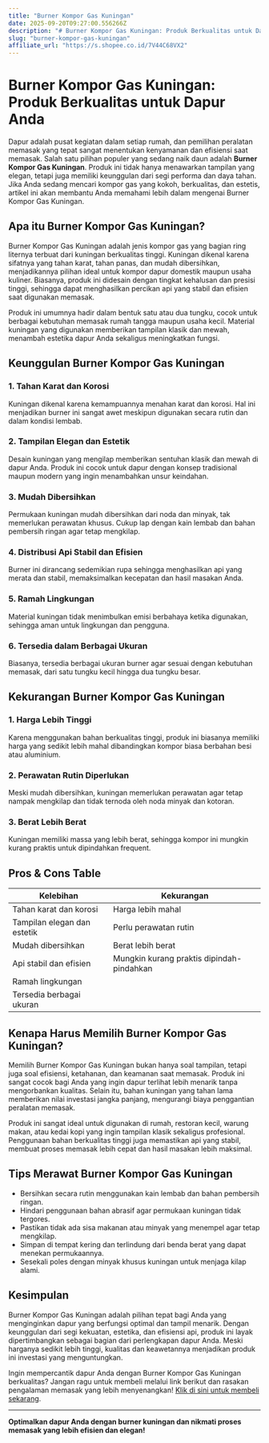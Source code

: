 ```yaml
---
title: "Burner Kompor Gas Kuningan"
date: 2025-09-20T09:27:00.556266Z
description: "# Burner Kompor Gas Kuningan: Produk Berkualitas untuk Dapur Anda..."
slug: "burner-kompor-gas-kuningan"
affiliate_url: "https://s.shopee.co.id/7V44C68VX2"
---
```

# Burner Kompor Gas Kuningan: Produk Berkualitas untuk Dapur Anda

Dapur adalah pusat kegiatan dalam setiap rumah, dan pemilihan peralatan memasak yang tepat sangat menentukan kenyamanan dan efisiensi saat memasak. Salah satu pilihan populer yang sedang naik daun adalah **Burner Kompor Gas Kuningan**. Produk ini tidak hanya menawarkan tampilan yang elegan, tetapi juga memiliki keunggulan dari segi performa dan daya tahan. Jika Anda sedang mencari kompor gas yang kokoh, berkualitas, dan estetis, artikel ini akan membantu Anda memahami lebih dalam mengenai Burner Kompor Gas Kuningan.

## Apa itu Burner Kompor Gas Kuningan?

Burner Kompor Gas Kuningan adalah jenis kompor gas yang bagian ring liternya terbuat dari kuningan berkualitas tinggi. Kuningan dikenal karena sifatnya yang tahan karat, tahan panas, dan mudah dibersihkan, menjadikannya pilihan ideal untuk kompor dapur domestik maupun usaha kuliner. Biasanya, produk ini didesain dengan tingkat kehalusan dan presisi tinggi, sehingga dapat menghasilkan percikan api yang stabil dan efisien saat digunakan memasak.

Produk ini umumnya hadir dalam bentuk satu atau dua tungku, cocok untuk berbagai kebutuhan memasak rumah tangga maupun usaha kecil. Material kuningan yang digunakan memberikan tampilan klasik dan mewah, menambah estetika dapur Anda sekaligus meningkatkan fungsi.

## Keunggulan Burner Kompor Gas Kuningan

### 1. Tahan Karat dan Korosi
Kuningan dikenal karena kemampuannya menahan karat dan korosi. Hal ini menjadikan burner ini sangat awet meskipun digunakan secara rutin dan dalam kondisi lembab.

### 2. Tampilan Elegan dan Estetik
Desain kuningan yang mengilap memberikan sentuhan klasik dan mewah di dapur Anda. Produk ini cocok untuk dapur dengan konsep tradisional maupun modern yang ingin menambahkan unsur keindahan.

### 3. Mudah Dibersihkan
Permukaan kuningan mudah dibersihkan dari noda dan minyak, tak memerlukan perawatan khusus. Cukup lap dengan kain lembab dan bahan pembersih ringan agar tetap mengkilap.

### 4. Distribusi Api Stabil dan Efisien
Burner ini dirancang sedemikian rupa sehingga menghasilkan api yang merata dan stabil, memaksimalkan kecepatan dan hasil masakan Anda.

### 5. Ramah Lingkungan
Material kuningan tidak menimbulkan emisi berbahaya ketika digunakan, sehingga aman untuk lingkungan dan pengguna.

### 6. Tersedia dalam Berbagai Ukuran
Biasanya, tersedia berbagai ukuran burner agar sesuai dengan kebutuhan memasak, dari satu tungku kecil hingga dua tungku besar.

## Kekurangan Burner Kompor Gas Kuningan

### 1. Harga Lebih Tinggi
Karena menggunakan bahan berkualitas tinggi, produk ini biasanya memiliki harga yang sedikit lebih mahal dibandingkan kompor biasa berbahan besi atau aluminium.

### 2. Perawatan Rutin Diperlukan
Meski mudah dibersihkan, kuningan memerlukan perawatan agar tetap nampak mengkilap dan tidak ternoda oleh noda minyak dan kotoran.

### 3. Berat Lebih Berat
Kuningan memiliki massa yang lebih berat, sehingga kompor ini mungkin kurang praktis untuk dipindahkan frequent.

## Pros & Cons Table

| Kelebihan                                   | Kekurangan                                       |
|----------------------------------------------|--------------------------------------------------|
| Tahan karat dan korosi                     | Harga lebih mahal                               |
| Tampilan elegan dan estetik                | Perlu perawatan rutin                          |
| Mudah dibersihkan                          | Berat lebih berat                              |
| Api stabil dan efisien                     | Mungkin kurang praktis dipindah-pindahkan     |
| Ramah lingkungan                           |                                                  |
| Tersedia berbagai ukuran                   |                                                  |

## Kenapa Harus Memilih Burner Kompor Gas Kuningan?

Memilih Burner Kompor Gas Kuningan bukan hanya soal tampilan, tetapi juga soal efisiensi, ketahanan, dan keamanan saat memasak. Produk ini sangat cocok bagi Anda yang ingin dapur terlihat lebih menarik tanpa mengorbankan kualitas. Selain itu, bahan kuningan yang tahan lama memberikan nilai investasi jangka panjang, mengurangi biaya penggantian peralatan memasak.

Produk ini sangat ideal untuk digunakan di rumah, restoran kecil, warung makan, atau kedai kopi yang ingin tampilan klasik sekaligus profesional. Penggunaan bahan berkualitas tinggi juga memastikan api yang stabil, membuat proses memasak lebih cepat dan hasil masakan lebih maksimal.

## Tips Merawat Burner Kompor Gas Kuningan

- Bersihkan secara rutin menggunakan kain lembab dan bahan pembersih ringan.
- Hindari penggunaan bahan abrasif agar permukaan kuningan tidak tergores.
- Pastikan tidak ada sisa makanan atau minyak yang menempel agar tetap mengkilap.
- Simpan di tempat kering dan terlindung dari benda berat yang dapat menekan permukaannya.
- Sesekali poles dengan minyak khusus kuningan untuk menjaga kilap alami.

## Kesimpulan

Burner Kompor Gas Kuningan adalah pilihan tepat bagi Anda yang menginginkan dapur yang berfungsi optimal dan tampil menarik. Dengan keunggulan dari segi kekuatan, estetika, dan efisiensi api, produk ini layak dipertimbangkan sebagai bagian dari perlengkapan dapur Anda. Meski harganya sedikit lebih tinggi, kualitas dan keawetannya menjadikan produk ini investasi yang menguntungkan.

Ingin mempercantik dapur Anda dengan Burner Kompor Gas Kuningan berkualitas? Jangan ragu untuk membeli melalui link berikut dan rasakan pengalaman memasak yang lebih menyenangkan! [Klik di sini untuk membeli sekarang](https://s.shopee.co.id/7V44C68VX2).  

---

**Optimalkan dapur Anda dengan burner kuningan dan nikmati proses memasak yang lebih efisien dan elegan!**